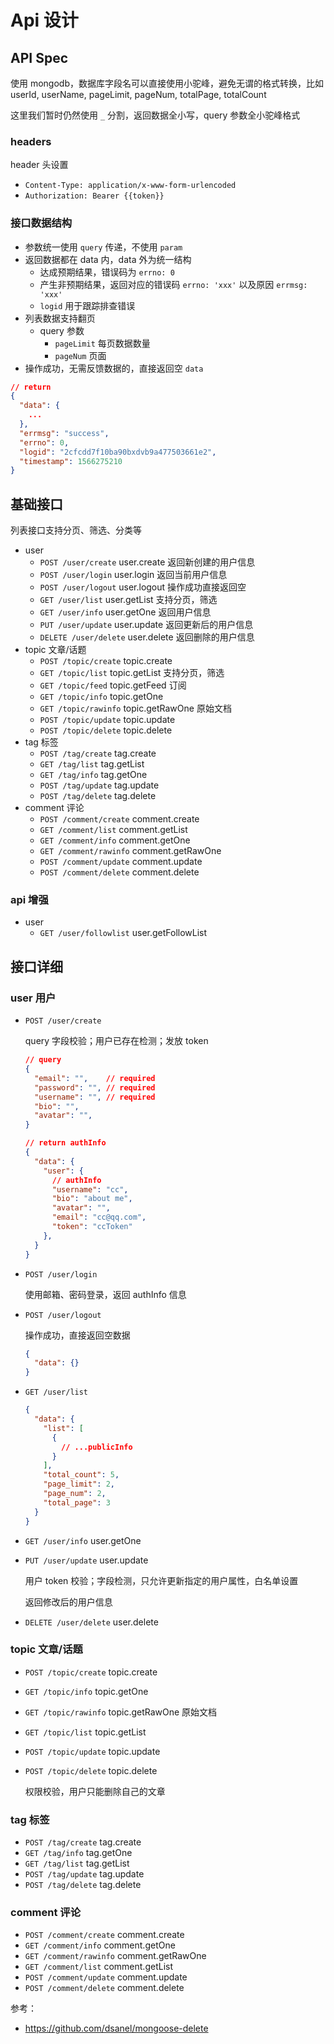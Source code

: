 # Api 设计

## API Spec

使用 mongodb，数据库字段名可以直接使用小驼峰，避免无谓的格式转换，比如 userId, userName, pageLimit, pageNum, totalPage, totalCount

这里我们暂时仍然使用 `_` 分割，返回数据全小写，query 参数全小驼峰格式

### headers

header 头设置

- `Content-Type: application/x-www-form-urlencoded`
- `Authorization: Bearer {{token}}`

### 接口数据结构

- 参数统一使用 `query` 传递，不使用 `param`
- 返回数据都在 data 内，data 外为统一结构
  - 达成预期结果，错误码为 `errno: 0`
  - 产生非预期结果，返回对应的错误码 `errno: 'xxx'` 以及原因 `errmsg: 'xxx'`
  - `logid` 用于跟踪排查错误
- 列表数据支持翻页
  - query 参数
    - `pageLimit` 每页数据数量
    - `pageNum` 页面
- 操作成功，无需反馈数据的，直接返回空 `data`

```json
// return
{
  "data": {
    ...
  },
  "errmsg": "success",
  "errno": 0,
  "logid": "2cfcdd7f10ba90bxdvb9a477503661e2",
  "timestamp": 1566275210
}
```

## 基础接口

列表接口支持分页、筛选、分类等

- user
  - `POST /user/create`     user.create 返回新创建的用户信息
  - `POST /user/login`      user.login  返回当前用户信息
  - `POST /user/logout`     user.logout 操作成功直接返回空
  - `GET /user/list`        user.getList 支持分页，筛选
  - `GET /user/info`        user.getOne 返回用户信息
  - `PUT /user/update`      user.update 返回更新后的用户信息
  - `DELETE /user/delete`   user.delete 返回删除的用户信息
- topic 文章/话题
  - `POST /topic/create`    topic.create
  - `GET /topic/list`       topic.getList 支持分页，筛选
  - `GET /topic/feed`       topic.getFeed 订阅
  - `GET /topic/info`       topic.getOne
  - `GET /topic/rawinfo`    topic.getRawOne 原始文档
  - `POST /topic/update`    topic.update
  - `POST /topic/delete`    topic.delete
- tag 标签
  - `POST /tag/create`      tag.create
  - `GET /tag/list`         tag.getList
  - `GET /tag/info`         tag.getOne
  - `POST /tag/update`      tag.update
  - `POST /tag/delete`      tag.delete
- comment 评论
  - `POST /comment/create`  comment.create
  - `GET /comment/list`     comment.getList
  - `GET /comment/info`     comment.getOne
  - `GET /comment/rawinfo`  comment.getRawOne
  - `POST /comment/update`  comment.update
  - `POST /comment/delete`  comment.delete

### api 增强

- user
  - `GET /user/followlist` user.getFollowList

## 接口详细

### user 用户

- `POST /user/create`

  query 字段校验；用户已存在检测；发放 token

  ```json
  // query
  {
    "email": "",    // required
    "password": "", // required
    "username": "", // required
    "bio": "",
    "avatar": "",
  }

  // return authInfo
  {
    "data": {
      "user": {
        // authInfo
        "username": "cc",
        "bio": "about me",
        "avatar": "",
        "email": "cc@qq.com",
        "token": "ccToken"
      },
    }
  }
  ```

- `POST /user/login`

  使用邮箱、密码登录，返回 authInfo 信息

- `POST /user/logout`

  操作成功，直接返回空数据

  ```json
  {
    "data": {}
  }
  ```

- `GET /user/list`

  ```json
  {
    "data": {
      "list": [
        {
          // ...publicInfo
        }
      ],
      "total_count": 5,
      "page_limit": 2,
      "page_num": 2,
      "total_page": 3
    }
  }
  ```

- `GET /user/info`        user.getOne
- `PUT /user/update`      user.update

  用户 token 校验；字段检测，只允许更新指定的用户属性，白名单设置

  返回修改后的用户信息

- `DELETE /user/delete`   user.delete

### topic 文章/话题

- `POST /topic/create`    topic.create
- `GET /topic/info`       topic.getOne
- `GET /topic/rawinfo`    topic.getRawOne 原始文档
- `GET /topic/list`       topic.getList
- `POST /topic/update`    topic.update
- `POST /topic/delete`    topic.delete

  权限校验，用户只能删除自己的文章

### tag 标签

- `POST /tag/create`      tag.create
- `GET /tag/info`         tag.getOne
- `GET /tag/list`         tag.getList
- `POST /tag/update`      tag.update
- `POST /tag/delete`      tag.delete

### comment 评论

- `POST /comment/create`  comment.create
- `GET /comment/info`     comment.getOne
- `GET /comment/rawinfo`  comment.getRawOne
- `GET /comment/list`     comment.getList
- `POST /comment/update`  comment.update
- `POST /comment/delete`  comment.delete

参考：

- https://github.com/dsanel/mongoose-delete
